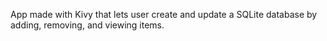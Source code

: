 App made with Kivy that lets user create and update a SQLite database by adding, removing, and viewing items. 
